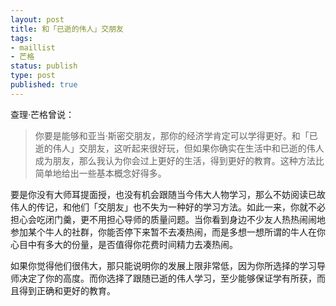 ```yaml
--- 
layout: post
title: 和「已逝的伟人」交朋友
tags: 
- maillist
- 芒格
status: publish
type: post
published: true
---
```


查理·芒格曾说：
>你要是能够和亚当·斯密交朋友，那你的经济学肯定可以学得更好。和「已逝的伟人」交朋友，这听起来很好玩，但如果你确实在生活中和已逝的伟人成为朋友，那么我认为你会过上更好的生活，得到更好的教育。这种方法比简单地给出一些基本概念好得多。

要是你没有大师耳提面授，也没有机会跟随当今伟大人物学习，那么不妨阅读已故伟人的传记，和他们「交朋友」也不失为一种好的学习方法。如此一来，你就不必担心会吃闭门羹，更不用担心导师的质量问题。当你看到身边不少友人热热闹闹地参加某个牛人的社群，你能否停下来暂不去凑热闹，而是多想一想所谓的牛人在你心目中有多大的份量，是否值得你花费时间精力去凑热闹。

如果你觉得他们很伟大，那只能说明你的发展上限非常低，因为你所选择的学习导师决定了你的高度。而你选择了跟随已逝的伟人学习，至少能够保证学有所获，而且得到正确和更好的教育。
